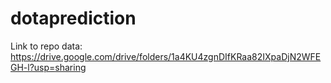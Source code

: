 # dotaprediction

Link to repo data:
https://drive.google.com/drive/folders/1a4KU4zgnDIfKRaa82IXpaDjN2WFEGH-l?usp=sharing

